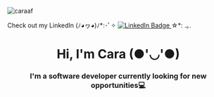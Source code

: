 ![caraaf](https://github.com/caraaf/caraaf/assets/137832995/56491abb-c9e0-4da3-b00c-b752c645a145)
<div id="badges" 
  <h3> Check out my LinkedIn (ﾉ◕ヮ◕)ﾉ*:･ﾟ✧ <a href="https://www.linkedin.com/in/carakolehmainen/">
    <img src="https://img.shields.io/badge/LinkedIn-blue?style=for-the-badge&logo=linkedin&logoColor=white" alt="LinkedIn Badge"/>
  </a> ☆*: .｡.
</div>
<h1 align="center"> Hi, I'm Cara (●'◡'●) </h1>

<h3 align="center"> I'm a software developer currently looking for new opportunities💻 </h3>


